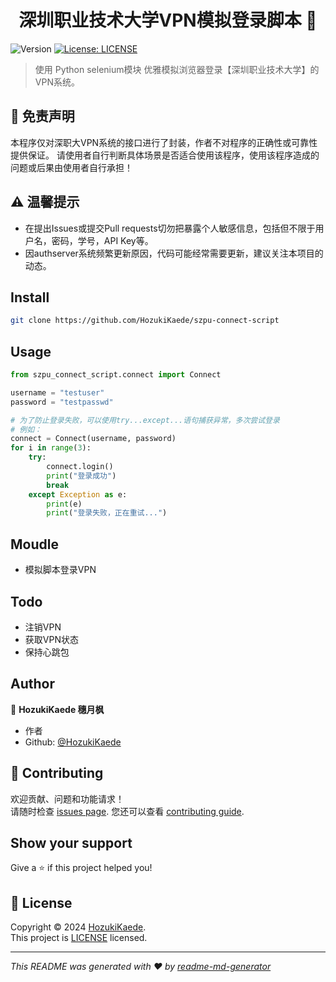 <h1 align="center">深圳职业技术大学VPN模拟登录脚本 👋</h1>
<p>
  <img alt="Version" src="https://img.shields.io/badge/version-1.0.0-blue.svg?cacheSeconds=2592000" />
  <a href="LICENSE" target="_blank">
    <img alt="License: LICENSE" src="https://img.shields.io/badge/License-LICENSE-yellow.svg" />
  </a>
</p>

> 使用 Python selenium模块 优雅模拟浏览器登录【深圳职业技术大学】的VPN系统。

## 🚫 免责声明
本程序仅对深职大VPN系统的接口进行了封装，作者不对程序的正确性或可靠性提供保证。 
请使用者自行判断具体场景是否适合使用该程序，使用该程序造成的问题或后果由使用者自行承担！

## ⚠ 温馨提示
- 在提出Issues或提交Pull requests切勿把暴露个人敏感信息，包括但不限于用户名，密码，学号，API Key等。
- 因authserver系统频繁更新原因，代码可能经常需要更新，建议关注本项目的动态。

## Install 
```sh
git clone https://github.com/HozukiKaede/szpu-connect-script
```
## Usage

```python
from szpu_connect_script.connect import Connect

username = "testuser"
password = "testpasswd"

# 为了防止登录失败，可以使用try...except...语句捕获异常，多次尝试登录
# 例如：
connect = Connect(username, password)
for i in range(3):
    try:
        connect.login()
        print("登录成功")
        break
    except Exception as e:
        print(e)
        print("登录失败，正在重试...")

```

## Moudle

- 模拟脚本登录VPN

## Todo
- 注销VPN
- 获取VPN状态
- 保持心跳包

## Author

👤 **HozukiKaede 穗月枫**
* 作者
* Github: [@HozukiKaede](https://github.com/HozukiKaede/)


## 🤝 Contributing

欢迎贡献、问题和功能请求！<br />请随时检查 [issues page](https://github.com/HozukiKaede/szpu-connect-script/issues). 
您还可以查看 [contributing guide](https://github.com/HozukiKaede/szpu-connect-script/graphs/contributors).

## Show your support

Give a ⭐️ if this project helped you!

## 📝 License

Copyright © 2024 [HozukiKaede](https://github.com/HozukiKaede).<br />
This project is [LICENSE](https://github.com/HozukiKaede/szpu-connect-script/LICENSE) licensed.

***
_This README was generated with ❤️ by [readme-md-generator](https://github.com/kefranabg/readme-md-generator)_